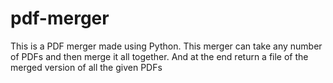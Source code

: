 # pdf-merger
This is a PDF merger made using Python. This merger can take any number of PDFs and then merge it all together. And at the end return a file of the merged version of all the 
given PDFs
